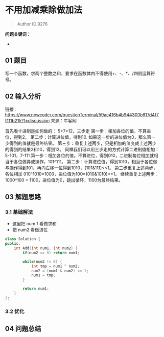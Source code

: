# 不用加减乘除做加法
> Author ID.9276 

**问题关键词：**

- 

## 01 题目

写一个函数，求两个整数之和，要求在函数体内不得使用+、-、*、/四则运算符号。

## 02 输入分析

链接：https://www.nowcoder.com/questionTerminal/59ac416b4b944300b617d4f7f111b215?f=discussion
来源：牛客网

首先看十进制是如何做的： 5+7=12，三步走 第一步：相加各位的值，不算进位，得到2。 第二步：计算进位值，得到10. 如果这一步的进位值为0，那么第一步得到的值就是最终结果。  第三步：重复上述两步，只是相加的值变成上述两步的得到的结果2和10，得到12。  同样我们可以用三步走的方式计算二进制值相加： 5-101，7-111 第一步：相加各位的值，不算进位，得到010，二进制每位相加就相当于各位做异或操作，101^111。  第二步：计算进位值，得到1010，相当于各位做与操作得到101，再向左移一位得到1010，(101&111)<<1。  第三步重复上述两步， 各位相加 010^1010=1000，进位值为100=(010&1010)<<1。      继续重复上述两步：1000^100 = 1100，进位值为0，跳出循环，1100为最终结果。

## 03 解题思路

### 3.1 基础解法

- 这里把 num 1 看做求和
- 把 num2 看做进位

```c++
class Solution {
public:
    int Add(int num1, int num2) {
        if(num2 == 0) return num1;

        while(num2 != 0) {
            int tmp = num1 ^ num2;
            num2 = (num1 & num2) << 1;
            num1 = tmp;
        }

        return num1;
    }
};
```



### 3.2 优化



## 04 问题总结

